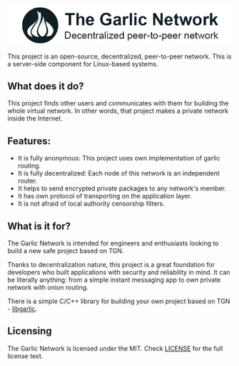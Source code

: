 ![logo](https://github.com/mrrva/media/blob/master/github_logo.png "The Garlic Network")

This project is an open-source, decentralized, peer-to-peer network. This is a server-side component for Linux-based systems.

## What does it do?
This project finds other users and communicates with them for building the whole virtual network. In other words, that project makes a private network inside the Internet.

## Features:
- It is fully anonymous: This project uses own implementation of garlic routing.
- It is fully decentralized: Each node of this network is an independent router.
- It helps to send encrypted private packages to any network's member.
- It has own protocol of transporting on the application layer.
- It is not afraid of local authority censorship filters.

## What is it for?
The Garlic Network is intended for engineers and enthusiasts looking to build a new safe project based on TGN.

Thanks to decentralization nature, this project is a great foundation for developers who built applications with security and reliability in mind. It can be literally anything: from a simple instant messaging app to own private network with onion routing.

There is a simple C/C++ library for building your own project based on TGN - [libgarlic](https://github.com/The-Garlic-Network/libgarlic).


## Licensing
The Garlic Network is licensed under the MIT. Check
[LICENSE](https://github.com/The-Garlic-Network/The-Garlic-Network/blob/master/LICENSE) for the full
license text.

